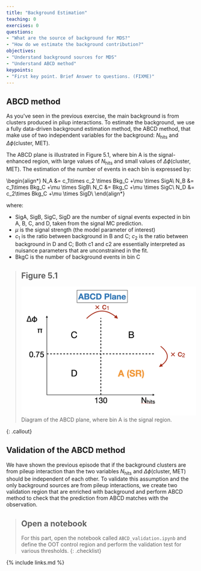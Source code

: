 ```yaml
---
title: "Background Estimation"
teaching: 0
exercises: 0
questions:
- "What are the source of background for MDS?"
- "How do we estimate the background contribution?"
objectives:
- "Understand background sources for MDS"
- "Understand ABCD method"
keypoints:
- "First key point. Brief Answer to questions. (FIXME)"
---
```


## ABCD method

As you've seen in the previous exercise, the main background is from clusters produced in pilup interactions.
To estimate the background, we use a fully data-driven background estimation method, the ABCD method, that make use of two independent variables for the background: $N_{\text{hits}}$ and $\Delta\phi\text{(cluster, MET)}$.

The ABCD plane is illustrated in Figure 5.1, where bin A is the signal-enhanced region, with large values of $N_{\text{hits}}$ and small values of $\Delta\phi\text{(cluster, MET)}$.
The estimation of the number of events in each bin is expressed by:



\begin{align*}
N_A &= c_1\times c_2 \times Bkg_C +\mu \times SigA\\
N_B &= c_1\times Bkg_C +\mu \times SigB\\
N_C &= Bkg_C +\mu \times SigC\\
N_D &= c_2\times Bkg_C +\mu \times SigD\\
\end{align*}

where:
* SigA, SigB, SigC, SigD are the number of signal events expected in bin A, B, C, and D, taken from the signal MC prediction.
* $\mu$ is the signal strength (the model parameter of interest)
* $c_1$ is the ratio between background in B and C; $c_2$ is the ratio between background in D and C; Both c1 and c2 are essentially interpreted as nuisance parameters that are unconstrained in the fit.
* BkgC is the number of background events in bin C

> ## Figure 5.1
> <img src="../fig/abcd.png" alt="" style="width: 600px;"/>
> Diagram of the ABCD plane, where bin A is the signal region.
{: .callout}


## Validation of the ABCD method

We have shown the previous episode that if the background clusters are from pileup interaction than the two variables $N_{\text{hits}}$ and $\Delta\phi\text{(cluster, MET)}$ should be independent of each other.
To validate this assumption and the only background sources are from pileup interactions, we create two validation region that are enriched with background and perform ABCD method to check that the prediction from ABCD matches with the observation.


> ## Open a notebook
>
> For this part, open the notebook called `ABCD_validation.ipynb` and define the OOT control region and perform the validation test for various thresholds.
{: .checklist}


{% include links.md %}

